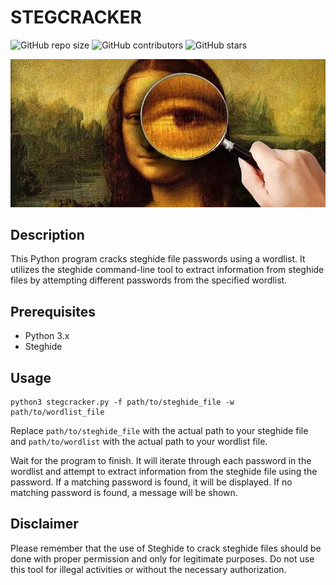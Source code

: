 # STEGCRACKER

![GitHub repo size](https://img.shields.io/github/repo-size/Fii14/STEGCRACKER)
![GitHub contributors](https://img.shields.io/github/contributors/FII14/STEGCRACKER)
![GitHub stars](https://img.shields.io/github/stars/FII14/STEGCRACKER?style=social)

![Steghide Password Cracker](https://github.com/FII14/STEGCRACKER/blob/main/39cc597bb65662ee9a8e7c96fa777ade.jpg)

## Description
This Python program cracks steghide file passwords using a wordlist. It utilizes the steghide command-line tool to extract information from steghide files by attempting different passwords from the specified wordlist.

## Prerequisites
- Python 3.x
- Steghide

## Usage
```
python3 stegcracker.py -f path/to/steghide_file -w path/to/wordlist_file
```

Replace `path/to/steghide_file` with the actual path to your steghide file and `path/to/wordlist` with the actual path to your wordlist file.

Wait for the program to finish. It will iterate through each password in the wordlist and attempt to extract information from the steghide file using the password. If a matching password is found, it will be displayed. If no matching password is found, a message will be shown.

## Disclaimer
Please remember that the use of Steghide to crack steghide files should be done with proper permission and only for legitimate purposes. Do not use this tool for illegal activities or without the necessary authorization.

